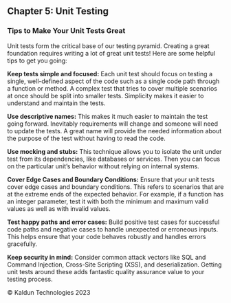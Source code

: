## Chapter 5: Unit Testing <a id="ch05-unit-tests"></a>

### Tips to Make Your Unit Tests Great
Unit tests form the critical base of our testing pyramid. Creating a great foundation requires writing a lot of great unit tests! Here are some helpful tips to get you going:

**Keep tests simple and focused:** Each unit test should focus on testing a single, well-defined aspect of the code such as a single code path through a function or method. A complex test that tries to cover multiple scenarios at once should be split into smaller tests. Simplicity makes it easier to understand and maintain the tests.

**Use descriptive names:** This makes it much easier to maintain the test going forward. Inevitably requirements will change and someone will need to update the tests. A great name will provide the needed information about the purpose of the test without having to read the code.

**Use mocking and stubs:** This technique allows you to isolate the unit under test from its dependencies, like databases or services. Then you can focus on the particular unit’s behavior without relying on internal systems.

**Cover Edge Cases and Boundary Conditions:** Ensure that your unit tests cover edge cases and boundary conditions. This refers to scenarios that are at the extreme ends of the expected behavior. For example, if a function has an integer parameter, test it with both the minimum and maximum valid values as well as with invalid values.

**Test happy paths and error cases:** Build positive test cases for successful code paths and negative cases to handle unexpected or erroneous inputs. This helps ensure that your code behaves robustly and handles errors gracefully.

**Keep security in mind:** Consider common attack vectors like SQL and Command Injection, Cross-Site Scripting (XSS), and deserialization. Getting unit tests around these adds fantastic quality assurance value to your testing process.

&copy; Kaldun Technologies 2023
